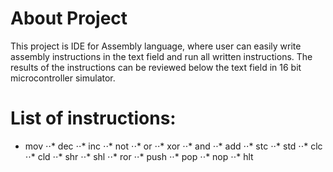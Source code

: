 # About Project

This project is IDE for Assembly language, where user can easily write assembly 
instructions in the text field and run all written instructions. The results of the instructions
can be reviewed below the text field in 16 bit microcontroller simulator.

# List of instructions:
* mov     ⋅⋅* dec
⋅⋅* inc     ⋅⋅* not
⋅⋅* or      ⋅⋅* xor
⋅⋅* and     ⋅⋅* add
⋅⋅* stc     ⋅⋅* std
⋅⋅* clc     ⋅⋅* cld
⋅⋅* shr     ⋅⋅* shl
⋅⋅* ror     ⋅⋅* push
⋅⋅* pop     ⋅⋅* nop
⋅⋅* hlt
